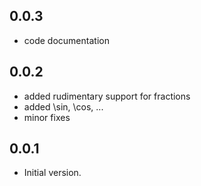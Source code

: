 ## 0.0.3

- code documentation

## 0.0.2

- added rudimentary support for fractions
- added \sin, \cos, ...
- minor fixes

## 0.0.1

- Initial version.
